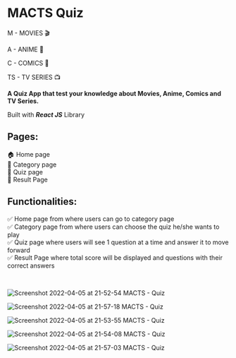 # MACTS Quiz 

M - MOVIES 🎬

A - ANIME 🎥

C - COMICS 📔

TS - TV SERIES 📺

**A Quiz App that test your knowledge about Movies, Anime, Comics and TV Series.**

Built with **_React JS_** Library

## Pages:

🏠 Home page <br />
📃 Category page <br />
🤔 Quiz page <br />
🎉 Result Page <br />

## Functionalities:

✅ Home page from where users can go to category page <br />
✅ Category page from where users can choose the quiz he/she wants to play <br />
✅ Quiz page where users will see 1 question at a time and answer it to move forward <br />
✅ Result Page where total score will be displayed and questions with their correct answers <br />

<br />

![Screenshot 2022-04-05 at 21-52-54 MACTS - Quiz](https://user-images.githubusercontent.com/56184699/161801237-06ea9213-4129-4397-8e05-57c8c086ac49.png)

![Screenshot 2022-04-05 at 21-57-18 MACTS - Quiz](https://user-images.githubusercontent.com/56184699/161801546-2375db25-7397-4219-9500-a99d93a0e752.png)

![Screenshot 2022-04-05 at 21-53-55 MACTS - Quiz](https://user-images.githubusercontent.com/56184699/161801265-e3c8a638-c771-4466-b7d4-e81d5ebacf01.png)

![Screenshot 2022-04-05 at 21-54-08 MACTS - Quiz](https://user-images.githubusercontent.com/56184699/161801269-44c83113-069b-46e4-8e1e-be4dc4d2bd3e.png)

![Screenshot 2022-04-05 at 21-57-03 MACTS - Quiz](https://user-images.githubusercontent.com/56184699/161801616-047d27a6-7639-4c03-9ce7-569657f2bbd7.png)

